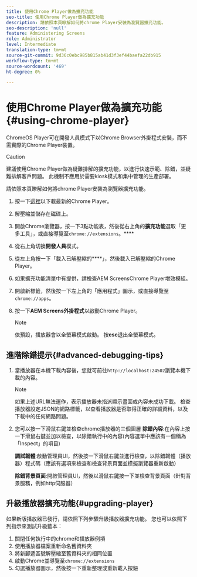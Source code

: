 ```yaml
---
title: 使用Chrome Player做為擴充功能
seo-title: 使用Chrome Player做為擴充功能
description: 請依照本頁瞭解如何將chrome Player安裝為瀏覽器擴充功能。
seo-description: 'null'
feature: Administering Screens
role: Administrator
level: Intermediate
translation-type: tm+mt
source-git-commit: 9d36c0ebc985b815ab41d3f3ef44baefa22db915
workflow-type: tm+mt
source-wordcount: '469'
ht-degree: 0%

---
```



# 使用Chrome Player做為擴充功能{#using-chrome-player}

ChromeOS Player可在開發人員模式下以Chrome Browser外掛程式安裝，而不需實際的Chrome Player裝置。

>[!CAUTION]
>
> 建議使用Chrome Player做為疑難排解的擴充功能，以進行快速示範、除錯，並疑難排解客戶問題。 此機制不應用於需要kiosk模式和集中管理的生產部署。

請依照本頁瞭解如何將chrome Player安裝為瀏覽器擴充功能。

1. 按一下[這裡](https://download.macromedia.com/screens/)以下載最新的Chrome Player。

1. 解壓縮並儲存在磁碟上。

1. 開啟Chrome瀏覽器，按一下3點功能表，然後從右上角的&#x200B;**擴充功能**&#x200B;選取「更多工具」，或直接導覽至`chrome://extensions`。****

1. 從右上角切換&#x200B;**開發人員**&#x200B;模式。

1. 從左上角按一下「載入已解壓縮的&#x200B;****」，然後載入已解壓縮的Chrome Player。

1. 如果擴充功能清單中有提供，請檢查AEM ScreensChrome Player增效模組。

1. 開啟新標籤，然後按一下左上角的「應用程式」圖示，或直接導覽至`chrome://apps`。

1. 按一下&#x200B;**AEM Screens外掛程式**&#x200B;以啟動Chrome Player。
   >[!NOTE]
   >
   > 依預設，播放器會以全螢幕模式啟動。 按&#x200B;**esc**&#x200B;退出全螢幕模式。


## 進階除錯提示{#advanced-debugging-tips}

1. 當播放器在本機下載內容後，您就可前往`http://localhost:24502`瀏覽本機下載的內容。

   >[!NOTE]
   >
   > 如果上述URL無法運作，表示播放器未指派顯示畫面或內容未成功下載。 檢查播放器設定JSON的網路標籤，以查看播放器是否取得正確的詳細資料，以及下載中的任何網路問題。

1. 您可以按一下滑鼠右鍵並檢查chrome播放器的三個圖層
   **除錯內容**:在內容上按一下滑鼠右鍵並加以檢查，以除錯執行中的內容(內容選單中應該有一個稱為「Inspect」的項目)

   **調試韌體**:啟動管理員UI，然後按一下滑鼠右鍵並進行檢查，以除錯韌體（播放器）程式碼（應該有選項來檢查和檢查背景頁面並模擬瀏覽器重新啟動）

   **除錯背景頁面**:開啟管理員UI，然後以滑鼠右鍵按一下並檢查背景頁面（針對背景服務，例如http伺服器）

## 升級播放器擴充功能{#upgrading-player}

如果新版播放器已發行，請依照下列步驟升級播放器擴充功能。 您也可以依照下列指示來測試升級藍本：

1. 關閉任何執行中的chrome和播放器例項
1. 使用播放器檔案重新命名舊資料夾
1. 將新郵遞區號解壓縮至舊資料夾的相同位置
1. 啟動Chrome並導覽至`chrome://extensions`
1. 勾選播放器圖示，然後按一下重新整理或重新載入按鈕